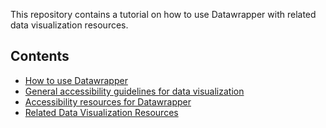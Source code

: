 This repository contains a tutorial on how to use Datawrapper with related data visualization resources.

## Contents

- [How to use Datawrapper](#how-to-use-datawrapper)
- [General accessibility guidelines for data visualization](#general-accessibility-guidelines-for-data-visualization)
- [Accessibility resources for Datawrapper](#accessibility-resources-for-datawrapper)
- [Related Data Visualization Resources](#related-data-visualization-resources)
